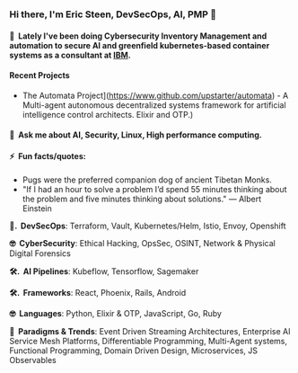 <!-- ![](./particle-background.gif) -->
### Hi there, I'm Eric Steen, DevSecOps, AI, PMP 👋

#### 👯  &nbsp;Lately I've been doing Cybersecurity Inventory Management and automation to secure AI and greenfield kubernetes-based  container systems as a consultant at <a href="https://www.ibm.com" target="_blank">IBM</a>.

#### Recent Projects
  - The Automata Project](https://www.github.com/upstarter/automata) - A Multi-agent autonomous decentralized systems framework for artificial intelligence control architects. Elixir and OTP.)

[//]: # (#### 🤔  &nbsp;I'm currently seeking contributors on some some open source projects)

#### 💬  &nbsp;Ask me about AI, Security, Linux, High performance computing.

#### ⚡  &nbsp;Fun facts/quotes:
  - Pugs were the preferred companion dog of ancient Tibetan Monks.
  - "If I had an hour to solve a problem I’d spend 55 minutes thinking about the problem and five minutes thinking about solutions." — Albert Einstein

<p><strong>💽. &nbsp;DevSecOps</strong>: Terraform, Vault, Kubernetes/Helm, Istio, Envoy, Openshift</p>
<p><strong>🤓  &nbsp;CyberSecurity</strong>: Ethical Hacking, OpsSec, OSINT, Network & Physical Digital Forensics </p>
<p><strong>🛠. &nbsp;AI Pipelines</strong>: Kubeflow, Tensorflow, Sagemaker</p>
<p><strong>🛠. &nbsp;Frameworks</strong>: React, Phoenix, Rails, Android</p>
<p><strong>🤓  &nbsp;Languages</strong>: Python, Elixir & OTP, JavaScript, Go, Ruby </p>
<p><strong>🧐  &nbsp;Paradigms & Trends</strong>: Event Driven Streaming Architectures, Enterprise AI Service Mesh Platforms, Differentiable Programming, Multi-Agent systems, Functional Programming, Domain Driven Design, Microservices, JS Observables</p>
